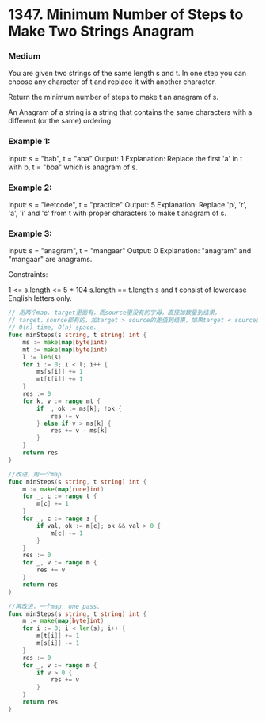 # 1347. Minimum Number of Steps to Make Two Strings Anagram

### Medium

You are given two strings of the same length s and t. In one step you can choose any character of t and replace it with another character.

Return the minimum number of steps to make t an anagram of s.

An Anagram of a string is a string that contains the same characters with a different (or the same) ordering.

### Example 1:

Input: s = "bab", t = "aba"
Output: 1
Explanation: Replace the first 'a' in t with b, t = "bba" which is anagram of s.

### Example 2:

Input: s = "leetcode", t = "practice"
Output: 5
Explanation: Replace 'p', 'r', 'a', 'i' and 'c' from t with proper characters to make t anagram of s.

### Example 3:

Input: s = "anagram", t = "mangaar"
Output: 0
Explanation: "anagram" and "mangaar" are anagrams. 

Constraints:

1 <= s.length <= 5 * 104
s.length == t.length
s and t consist of lowercase English letters only.

```go
// 用两个map. target里面有，而source里没有的字母，直接加数量到结果。
// target，source都有的，加target > source的差值到结果，如果target < source则忽略。
// O(n) time, O(n) space.
func minSteps(s string, t string) int {
	ms := make(map[byte]int)
	mt := make(map[byte]int)
	l := len(s)
	for i := 0; i < l; i++ {
		ms[s[i]] += 1
		mt[t[i]] += 1
	}
	res := 0
	for k, v := range mt {
		if _, ok := ms[k]; !ok {
			res += v
		} else if v > ms[k] {
			res += v - ms[k]
		}
	}
	return res
}

//改进，用一个map
func minSteps(s string, t string) int {
	m := make(map[rune]int)
	for _, c := range t {
		m[c] += 1
	}
	for _, c := range s {
		if val, ok := m[c]; ok && val > 0 {
			m[c] -= 1
		}
	}
	res := 0
	for _, v := range m {
		res += v
	}
	return res
}

//再改进，一个map, one pass.
func minSteps(s string, t string) int {
	m := make(map[byte]int)
	for i := 0; i < len(s); i++ {
		m[t[i]] += 1
		m[s[i]] -= 1
	}
	res := 0
	for _, v := range m {
		if v > 0 {
			res += v
		}
	}
	return res
}
```
